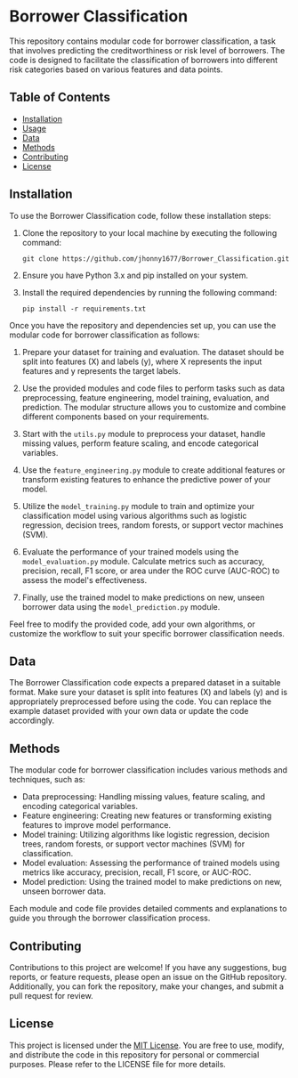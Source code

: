 # Borrower Classification

This repository contains modular code for borrower classification, a task that involves predicting the creditworthiness or risk level of borrowers. The code is designed to facilitate the classification of borrowers into different risk categories based on various features and data points.

## Table of Contents

- [Installation](#installation)
- [Usage](#usage)
- [Data](#data)
- [Methods](#methods)
- [Contributing](#contributing)
- [License](#license)

## Installation

To use the Borrower Classification code, follow these installation steps:

1. Clone the repository to your local machine by executing the following command:

    ```
    git clone https://github.com/jhonny1677/Borrower_Classification.git
    ```

2. Ensure you have Python 3.x and pip installed on your system.

3. Install the required dependencies by running the following command:

    ```
    pip install -r requirements.txt
    ```

Once you have the repository and dependencies set up, you can use the modular code for borrower classification as follows:

1. Prepare your dataset for training and evaluation. The dataset should be split into features (X) and labels (y), where X represents the input features and y represents the target labels.

2. Use the provided modules and code files to perform tasks such as data preprocessing, feature engineering, model training, evaluation, and prediction. The modular structure allows you to customize and combine different components based on your requirements.

3. Start with the `utils.py` module to preprocess your dataset, handle missing values, perform feature scaling, and encode categorical variables.

4. Use the `feature_engineering.py` module to create additional features or transform existing features to enhance the predictive power of your model.

5. Utilize the `model_training.py` module to train and optimize your classification model using various algorithms such as logistic regression, decision trees, random forests, or support vector machines (SVM).

6. Evaluate the performance of your trained models using the `model_evaluation.py` module. Calculate metrics such as accuracy, precision, recall, F1 score, or area under the ROC curve (AUC-ROC) to assess the model's effectiveness.

7. Finally, use the trained model to make predictions on new, unseen borrower data using the `model_prediction.py` module.

Feel free to modify the provided code, add your own algorithms, or customize the workflow to suit your specific borrower classification needs.

## Data

The Borrower Classification code expects a prepared dataset in a suitable format. Make sure your dataset is split into features (X) and labels (y) and is appropriately preprocessed before using the code. You can replace the example dataset provided with your own data or update the code accordingly.

## Methods

The modular code for borrower classification includes various methods and techniques, such as:

- Data preprocessing: Handling missing values, feature scaling, and encoding categorical variables.
- Feature engineering: Creating new features or transforming existing features to improve model performance.
- Model training: Utilizing algorithms like logistic regression, decision trees, random forests, or support vector machines (SVM) for classification.
- Model evaluation: Assessing the performance of trained models using metrics like accuracy, precision, recall, F1 score, or AUC-ROC.
- Model prediction: Using the trained model to make predictions on new, unseen borrower data.

Each module and code file provides detailed comments and explanations to guide you through the borrower classification process.

## Contributing

Contributions to this project are welcome! If you have any suggestions, bug reports, or feature requests, please open an issue on the GitHub repository. Additionally, you can fork the repository, make your changes, and submit a pull request for review.

## License

This project is licensed under the [MIT License](LICENSE). You are free to use, modify, and distribute the code in this repository for personal or commercial purposes. Please refer to the LICENSE file for more details.

